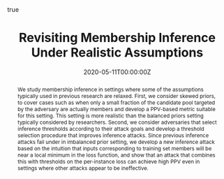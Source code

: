 ---
title: "Revisiting Membership Inference Under Realistic Assumptions"
authors:
- admin
- Lingxiao Wang
- Katherine Knipmeyer
- David Evans
- Quanquan Gu

date: "2020-05-11T00:00:00Z"
doi: ""

math: true

# Schedule page publish date (NOT publication's date).
publishDate: "2020-06-21T00:00:00Z"

# Publication type.
# Legend: 0 = Uncategorized; 1 = Conference paper; 2 = Journal article;
# 3 = Preprint / Working Paper; 4 = Report; 5 = Book; 6 = Book section;
# 7 = Thesis; 8 = Patent
publication_types: ["3"]

# Publication name and optional abbreviated publication name.
publication: In arXiv
publication_short: ""

abstract: We study membership inference in settings where some of the assumptions typically used in previous research are relaxed. First, we consider skewed priors, to cover cases such as when only a small fraction of the candidate pool targeted by the adversary are actually members and develop a PPV-based metric suitable for this setting. This setting is more realistic than the balanced priors setting typically considered by researchers. Second, we consider adversaries that select inference thresholds according to their attack goals and develop a threshold selection procedure that improves inference attacks. Since previous inference attacks fail under in imbalanced prior setting, we develop a new inference attack based on the intuition that inputs corresponding to training set members will be near a local minimum in the loss function, and show that an attack that combines this with thresholds on the per-instance loss can achieve high PPV even in settings where other attacks appear to be ineffective.

# Summary. An optional shortened abstract.
summary: We propose novel membership inference attack and a threshold selection procedure to improve the existing attacks.

tags:
- Machine Learning
- Differential Privacy

featured: true

url_pdf: https://arxiv.org/pdf/2005.10881.pdf
url_code: https://github.com/bargavj/EvaluatingDPML
url_dataset: ''
url_poster: ''
url_project: ''
url_slides: ''
url_source: ''
url_video: ''

# Featured image
# To use, add an image named `featured.jpg/png` to your page's folder. 
image:
  caption: 'Image credit: [**Unsplash**](https://unsplash.com/photos/pLCdAaMFLTE)'
  focal_point: ""
  preview_only: false

# Associated Projects (optional).
#   Associate this publication with one or more of your projects.
#   Simply enter your project's folder or file name without extension.
#   E.g. `internal-project` references `content/project/internal-project/index.md`.
#   Otherwise, set `projects: []`.
projects:
- evaluating-dpml

# Slides (optional).
#   Associate this publication with Markdown slides.
#   Simply enter your slide deck's filename without extension.
#   E.g. `slides: "example"` references `content/slides/example/index.md`.
#   Otherwise, set `slides: ""`.
slides: ""
---